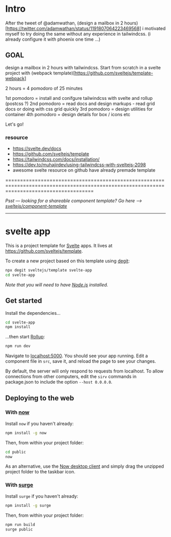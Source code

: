 # Intro
After the tweet of @adamwathan, (design a mailbox in 2 hours)[https://twitter.com/adamwathan/status/1191807064223469568] i motivated myself to try doing the same without any experience in tailwindcss. (i already configure it with phoenix one time ...)

## GOAL
design a mailbox in 2 hours with tailwindcss.
Start from scratch in a svelte project with (webpack template)[https://github.com/sveltejs/template-webpack]

2 hours = 4 pomodoro of 25 minutes

1st pomodoro = install and conifgure tailwindcss with svelte and rollup (postcss ?)
2nd pomodoro = read docs and design markups - read grid docs or doing with css grid quickly
3rd pomodoro = design utilities for container
4th pomodoro = design details for box / icons etc

Let's go!

### resource

- https://svelte.dev/docs
- https://github.com/sveltejs/template
- https://tailwindcss.com/docs/installation/
- https://dev.to/muhajirdev/using-tailwindcss-with-sveltejs-2098
- awesome svelte resource on github have already premade template



==========================================================================================================================================

*Psst — looking for a shareable component template? Go here --> [sveltejs/component-template](https://github.com/sveltejs/component-template)*

---

# svelte app

This is a project template for [Svelte](https://svelte.dev) apps. It lives at https://github.com/sveltejs/template.

To create a new project based on this template using [degit](https://github.com/Rich-Harris/degit):

```bash
npx degit sveltejs/template svelte-app
cd svelte-app
```

*Note that you will need to have [Node.js](https://nodejs.org) installed.*


## Get started

Install the dependencies...

```bash
cd svelte-app
npm install
```

...then start [Rollup](https://rollupjs.org):

```bash
npm run dev
```

Navigate to [localhost:5000](http://localhost:5000). You should see your app running. Edit a component file in `src`, save it, and reload the page to see your changes.

By default, the server will only respond to requests from localhost. To allow connections from other computers, edit the `sirv` commands in package.json to include the option `--host 0.0.0.0`.


## Deploying to the web

### With [now](https://zeit.co/now)

Install `now` if you haven't already:

```bash
npm install -g now
```

Then, from within your project folder:

```bash
cd public
now
```

As an alternative, use the [Now desktop client](https://zeit.co/download) and simply drag the unzipped project folder to the taskbar icon.

### With [surge](https://surge.sh/)

Install `surge` if you haven't already:

```bash
npm install -g surge
```

Then, from within your project folder:

```bash
npm run build
surge public
```
